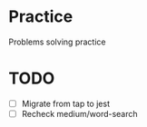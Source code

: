 # Practice

Problems solving practice

# TODO

- [ ] Migrate from tap to jest
- [ ] Recheck medium/word-search
